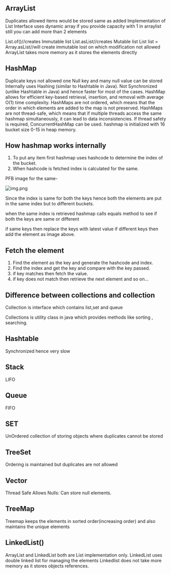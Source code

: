**ArrayList**
-------------
Duplicates allowed
items would be stored same as added
Implementation of List Interface
uses dynamic array
if you provide capacity with 1 in arraylist still you can add more than 2 elements

List.of()//creates Immutable list
List.asList//creates Mutable list
List list = Array.asList//will create immutable lost on which modification not allowed
ArrayList takes more memory as it stores the elements directly

****HashMap****
---------------
Duplicate keys not allowed
one Null key and many null value can be stored
Internally uses Hashing (similar to Hashtable in Java).
Not Synchronized (unlike Hashtable in Java) and hence faster for most of the cases.
HashMap allows for efficient key-based retrieval, insertion, and removal with average O(1) time complexity.
HashMaps are not ordered, which means that the order in which elements are added to the map is not preserved.
HashMaps are not thread-safe, which means that if multiple threads access the same hashmap 
simultaneously, it can lead to data inconsistencies. 
If thread safety is required, ConcurrentHashMap can be used.
hashmap is initialized with 16 bucket size 0-15 in heap memory.

**How hashmap works internally**
--------------------------------
1. To put any item first hashmap uses hashcode to determine the index of the bucket.
2. When hashcode is fetched index is calculated for the same.

PFB image for the same-

![img.png](img.png)

Since the index is same for both the keys hence both the elements are put 
in the same index but to different buckets.

when the same index is retrieved hashmap calls equals method to see if both the keys are same or different

if same keys then replace the keys with latest value
if different keys then add the element as image above.

**Fetch the element**
---------------------
1. Find the element as the key and generate the hashcode and index.
2. Find the index and get the key and compare with the key passed.
3. if key matches then fetch the value.
4. if key does not match then retrieve the next element and so on...

**Difference between collections and collection**
---------------------------------------------------

Collection is interface which contains list,set and queue

Collections is utility class in java which provides methods like sorting , searching.

**Hashtable** 
-------------

Synchronized hence very slow

**Stack**
---------
LIFO

**Queue**
---------
FIFO

**SET**
-------
UnOrdered collection of storing objects where duplicates cannot be stored

**TreeSet**
-----------
Ordering is maintained but duplicates are not allowed

**Vector**
----------
Thread Safe
Allows Nulls: Can store null elements.

**TreeMap**
-----------
Treemap keeps the elements in sorted order(increasing order) and also maintains the 
unique elements


**LinkedList()**
----------------
ArrayList and LinkedList both are List implementation only.
LinkedList uses double linked list for managing the elements
Linkedlist does not take more memory as it stores objects references.

